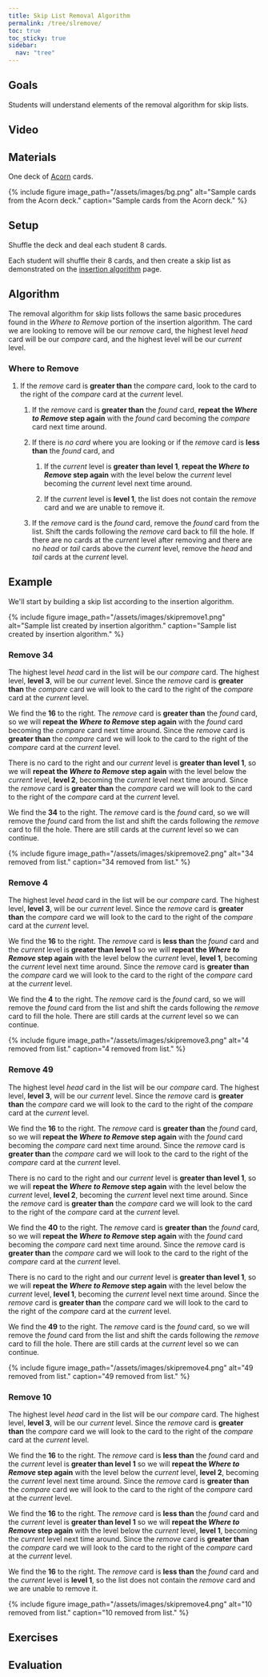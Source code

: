 ```yaml
---
title: Skip List Removal Algorithm
permalink: /tree/slremove/
toc: true
toc_sticky: true
sidebar:
  nav: "tree"
---
```


## Goals

Students will understand elements of the removal algorithm
for skip lists.

## Video

## Materials

One deck of [Acorn]({{site.baseurl}}/tree) cards.

{% include figure image_path="/assets/images/bg.png" alt="Sample cards from the Acorn deck." caption="Sample cards from the Acorn deck." %}

## Setup

Shuffle the deck and deal each student 8 cards.

Each student will shuffle their 8 cards, and then create a
skip list as demonstrated on the
[insertion algorithm]({{site.baseurl}}/tree/slinsertion) page.

## Algorithm

The removal algorithm for skip lists follows the same basic procedures found in the *Where to Remove* portion of the insertion algorithm. The card we are looking to remove will be our *remove* card, the highest level *head* card will be our *compare* card, and the highest level will be our *current* level.

### Where to Remove

1. If the *remove* card is **greater than** the *compare* card, look to the card to the right of the *compare* card at the *current* level.

    1. If the *remove* card is **greater than** the *found* card, **repeat the *Where to Remove* step again** with the *found* card becoming the *compare* card next time around.

    2. If there is *no card* where you are looking or if the *remove* card is **less than** the *found* card, and

        1. If the *current* level is **greater than level 1**, **repeat the *Where to Remove* step again** with the level below the *current* level becoming the *current* level next time around.

        2. If the *current* level is **level 1**, the list does not contain the *remove* card and we are unable to remove it.

    3. If the *remove* card is the *found* card, remove the *found* card from the list. Shift the cards following the *remove* card back to fill the hole. If there are no cards at the *current* level after removing and there are no *head* or *tail* cards above the *current* level, remove the *head* and *tail* cards at the *current* level.

## Example

We'll start by building a skip list according to the insertion algorithm.

{% include figure image_path="/assets/images/skipremove1.png" alt="Sample list created by insertion algorithm." caption="Sample list created by insertion algorithm." %}

### Remove 34

The highest level *head* card in the list will be our *compare* card. The highest level, **level 3**, will be our *current* level. Since the *remove* card is **greater than** the *compare* card we will look to the card to the right of the *compare* card at the *current* level.

We find the **16** to the right. The *remove* card is **greater than** the *found* card, so we will **repeat the *Where to Remove* step again** with the *found* card becoming the *compare* card next time around. Since the *remove* card is **greater than** the *compare* card we will look to the card to the right of the *compare* card at the *current* level.

There is no card to the right and our *current* level is **greater than level 1**, so we will **repeat the *Where to Remove* step again** with the level below the *current* level, **level 2**, becoming the *current* level next time around. Since the *remove* card is **greater than** the *compare* card we will look to the card to the right of the *compare* card at the *current* level.

We find the **34** to the right. The *remove* card is the *found* card, so we will remove the *found* card from the list and shift the cards following the *remove* card to fill the hole. There are still cards at the *current* level so we can continue.

{% include figure image_path="/assets/images/skipremove2.png" alt="34 removed from list." caption="34 removed from list." %}

### Remove 4

The highest level *head* card in the list will be our *compare* card. The highest level, **level 3**, will be our *current* level. Since the *remove* card is **greater than** the *compare* card we will look to the card to the right of the *compare* card at the *current* level.

We find the **16** to the right. The *remove* card is **less than** the *found* card and the *current* level is **greater than level 1** so we will **repeat the *Where to Remove* step again** with the level below the *current* level, **level 1**, becoming the *current* level next time around. Since the *remove* card is **greater than** the *compare* card we will look to the card to the right of the *compare* card at the *current* level.

We find the **4** to the right. The *remove* card is the *found* card, so we will remove the *found* card from the list and shift the cards following the *remove* card to fill the hole. There are still cards at the *current* level so we can continue.

{% include figure image_path="/assets/images/skipremove3.png" alt="4 removed from list." caption="4 removed from list." %}

### Remove 49

The highest level *head* card in the list will be our *compare* card. The highest level, **level 3**, will be our *current* level. Since the *remove* card is **greater than** the *compare* card we will look to the card to the right of the *compare* card at the *current* level.

We find the **16** to the right. The *remove* card is **greater than** the *found* card, so we will **repeat the *Where to Remove* step again** with the *found* card becoming the *compare* card next time around. Since the *remove* card is **greater than** the *compare* card we will look to the card to the right of the *compare* card at the *current* level.

There is no card to the right and our *current* level is **greater than level 1**, so we will **repeat the *Where to Remove* step again** with the level below the *current* level, **level 2**, becoming the *current* level next time around. Since the *remove* card is **greater than** the *compare* card we will look to the card to the right of the *compare* card at the *current* level.

We find the **40** to the right. The *remove* card is **greater than** the *found* card, so we will **repeat the *Where to Remove* step again** with the *found* card becoming the *compare* card next time around. Since the *remove* card is **greater than** the *compare* card we will look to the card to the right of the *compare* card at the *current* level.

There is no card to the right and our *current* level is **greater than level 1**, so we will **repeat the *Where to Remove* step again** with the level below the *current* level, **level 1**, becoming the *current* level next time around. Since the *remove* card is **greater than** the *compare* card we will look to the card to the right of the *compare* card at the *current* level.

We find the **49** to the right. The *remove* card is the *found* card, so we will remove the *found* card from the list and shift the cards following the *remove* card to fill the hole. There are still cards at the *current* level so we can continue.

{% include figure image_path="/assets/images/skipremove4.png" alt="49 removed from list." caption="49 removed from list." %}

### Remove 10

The highest level *head* card in the list will be our *compare* card. The highest level, **level 3**, will be our *current* level. Since the *remove* card is **greater than** the *compare* card we will look to the card to the right of the *compare* card at the *current* level.

We find the **16** to the right. The *remove* card is **less than** the *found* card and the *current* level is **greater than level 1** so we will **repeat the *Where to Remove* step again** with the level below the *current* level, **level 2**, becoming the *current* level next time around. Since the *remove* card is **greater than** the *compare* card we will look to the card to the right of the *compare* card at the *current* level.

We find the **16** to the right. The *remove* card is **less than** the *found* card and the *current* level is **greater than level 1** so we will **repeat the *Where to Remove* step again** with the level below the *current* level, **level 1**, becoming the *current* level next time around. Since the *remove* card is **greater than** the *compare* card we will look to the card to the right of the *compare* card at the *current* level.

We find the **16** to the right. The *remove* card is **less than** the *found* card and the *current* level is **level 1**, so the list does not contain the *remove* card and we are unable to remove it.

{% include figure image_path="/assets/images/skipremove4.png" alt="10 removed from list." caption="10 removed from list." %}

## Exercises

## Evaluation
